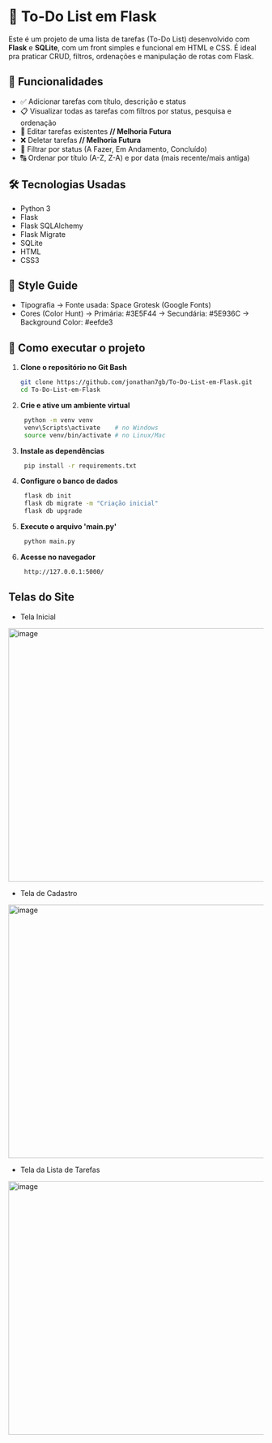 # 📝 To-Do List em Flask

Este é um projeto de uma lista de tarefas (To-Do List) desenvolvido com **Flask** e **SQLite**, com um front simples e funcional em HTML e CSS. É ideal pra praticar CRUD, filtros, ordenações e manipulação de rotas com Flask.

## 📌 Funcionalidades

- ✅ Adicionar tarefas com título, descrição e status
- 📋 Visualizar todas as tarefas com filtros por status, pesquisa e ordenação
- 📝 Editar tarefas existentes **// Melhoria Futura**
- ❌ Deletar tarefas **// Melhoria Futura**
- 🔎 Filtrar por status (A Fazer, Em Andamento, Concluído)
- 🔠 Ordenar por título (A-Z, Z-A) e por data (mais recente/mais antiga)

## 🛠️ Tecnologias Usadas
- Python 3
- Flask
- Flask SQLAlchemy
- Flask Migrate
- SQLite
- HTML
- CSS3 

## 🎨 Style Guide
- Tipografia -> Fonte usada: Space Grotesk (Google Fonts)
- Cores (Color Hunt)  -> Primária: #3E5F44 
         -> Secundária: #5E936C
         -> Background Color: #eefde3 

## 🚀 Como executar o projeto

1. **Clone o repositório no Git Bash**
   ```bash
   git clone https://github.com/jonathan7gb/To-Do-List-em-Flask.git
   cd To-Do-List-em-Flask
   ```
   
2. **Crie e ative um ambiente virtual**
   ```bash
    python -m venv venv
    venv\Scripts\activate    # no Windows
    source venv/bin/activate # no Linux/Mac
   ```
   
3. **Instale as dependências**
   ```bash
    pip install -r requirements.txt
   ```
   
4. **Configure o banco de dados**
   ```bash
    flask db init
    flask db migrate -m "Criação inicial"
    flask db upgrade
   ```
   
5. **Execute o arquivo 'main.py'**
   ```bash
    python main.py
   ```
   
6. **Acesse no navegador**
   ```bash
    http://127.0.0.1:5000/
   ```

## Telas do Site
- Tela Inicial
<img width="800" height="500" alt="image" src="https://github.com/user-attachments/assets/cb8c21d5-d85b-4398-8a78-1f5fe3aec8b6" />

- Tela de Cadastro
<img width="800" height="500" alt="image" src="https://github.com/user-attachments/assets/85b272b6-ad75-4916-901d-3228e4cbff67" />

- Tela da Lista de Tarefas
<img width="800" height="500" alt="image" src="https://github.com/user-attachments/assets/9857a247-fd26-447a-8422-56c3bf29de46" />



